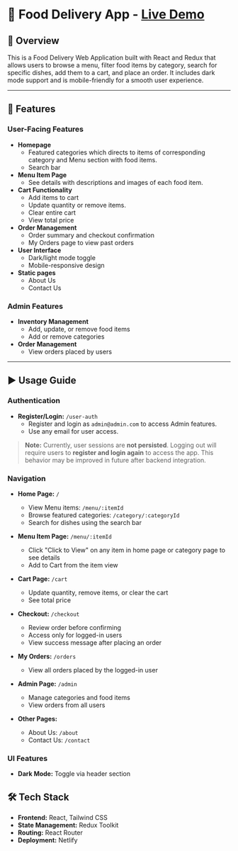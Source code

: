 # 🍔 Food Delivery App - [Live Demo](https://hungerly.netlify.app/)

## 📌 Overview
This is a Food Delivery Web Application built with React and Redux that allows users to browse a menu, filter food items by category, search for specific dishes, add them to a cart, and place an order. It includes dark mode support and is mobile-friendly for a smooth user experience.

---

## 🚀 Features

### User-Facing Features
- **Homepage**
    - Featured categories which directs to items of corresponding category and Menu section with food items.
    - Search bar
- **Menu Item Page**
    - See details with descriptions and images of each food item.
- **Cart Functionality**
    - Add items to cart
    - Update quantity or remove items.
    - Clear entire cart
    - View total price
- **Order Management**
    - Order summary and checkout confirmation
    - My Orders page to view past orders
- **User Interface**
    - Dark/light mode toggle
    - Mobile-responsive design
- **Static pages**
    - About Us
    - Contact Us

### Admin Features
- **Inventory Management**
    - Add, update, or remove food items
    - Add or remove categories
- **Order Management**
    - View orders placed by users

---

## ▶️ Usage Guide

### Authentication

- **Register/Login:** `/user-auth`
    - Register and login as `admin@admin.com` to access Admin features. 
    - Use any email for user access.

> **Note:** Currently, user sessions are **not persisted**. Logging out will require users to **register and login again** to access the app.
> This behavior may be improved in future after backend integration.

### Navigation

- **Home Page:** `/`  
  - View Menu items: `/menu/:itemId`  
  - Browse featured categories: `/category/:categoryId`  
  - Search for dishes using the search bar

- **Menu Item Page:** `/menu/:itemId`  
  - Click "Click to View" on any item in home page or category page to see details  
  - Add to Cart from the item view

- **Cart Page:** `/cart`  
  - Update quantity, remove items, or clear the cart  
  - See total price

- **Checkout:** `/checkout`  
  - Review order before confirming  
  - Access only for logged-in users  
  - View success message after placing an order

- **My Orders:** `/orders`  
  - View all orders placed by the logged-in user

- **Admin Page:** `/admin`  
  - Manage categories and food items  
  - View orders from all users

- **Other Pages:**  
  - About Us: `/about`  
  - Contact Us: `/contact`

### UI Features
- **Dark Mode:** Toggle via header section

## 🛠 Tech Stack
- **Frontend:** React, Tailwind CSS
- **State Management:** Redux Toolkit
- **Routing:** React Router
- **Deployment:** Netlify